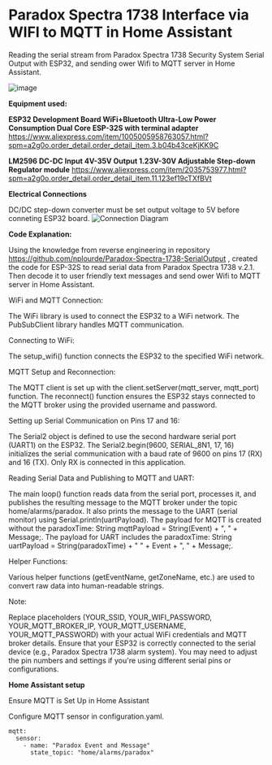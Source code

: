 # Paradox Spectra 1738 Interface via WIFI to MQTT in Home Assistant

Reading the serial stream from Paradox Spectra 1738 Security System Serial Output with ESP32, and sending ower Wifi to MQTT server in Home Assistant. 

![image](https://github.com/user-attachments/assets/139da3f6-5b41-4e8d-b6fd-3a532aab6416)


**Equipment used:**

**ESP32 Development Board WiFi+Bluetooth Ultra-Low Power Consumption Dual Core ESP-32S with terminal adapter**
https://www.aliexpress.com/item/1005005958763057.html?spm=a2g0o.order_detail.order_detail_item.3.b04b43ceKjKK9C

**LM2596 DC-DC Input 4V-35V Output 1.23V-30V Adjustable Step-down Regulator module**
https://www.aliexpress.com/item/2035753977.html?spm=a2g0o.order_detail.order_detail_item.11.123ef19cTXfBVt

**Electrical Connections**

DC/DC step-down converter must be set output voltage to 5V before conneting ESP32 board.
![Connection Diagram](https://github.com/user-attachments/assets/3c20b173-1026-4cd1-9d6c-a3f54486b4d7)


**Code Explanation:**

Using the knowledge from reverse engineering in repository https://github.com/nplourde/Paradox-Spectra-1738-SerialOutput ,  created the code for ESP-32S to read serial data from Paradox Spectra 1738 v.2.1.
Then decode it to user friendly text messages and send ower Wifi to MQTT server in Home Assistant. 


WiFi and MQTT Connection:

 The WiFi library is used to connect the ESP32 to a WiFi network.
 The PubSubClient library handles MQTT communication.

Connecting to WiFi:

 The setup_wifi() function connects the ESP32 to the specified WiFi network.

MQTT Setup and Reconnection:

 The MQTT client is set up with the client.setServer(mqtt_server, mqtt_port) function.
 The reconnect() function ensures the ESP32 stays connected to the MQTT broker using the provided username and password.

Setting up Serial Communication on Pins 17 and 16:

 The Serial2 object is defined to use the second hardware serial port (UART1) on the ESP32.
 The Serial2.begin(9600, SERIAL_8N1, 17, 16) initializes the serial communication with a baud rate of 9600 on pins 17 (RX) and 16 (TX). Only RX is connected in this application.

Reading Serial Data and Publishing to MQTT and UART:

 The main loop() function reads data from the serial port, processes it, and publishes the resulting message to the MQTT broker under the topic home/alarms/paradox.
 It also prints the message to the UART (serial monitor) using Serial.println(uartPayload).
 The payload for MQTT is created without the paradoxTime: String mqttPayload = String(Event) + ", " + Message;.
 The payload for UART includes the paradoxTime: String uartPayload = String(paradoxTime) + " " + Event + ", " + Message;.

Helper Functions:

 Various helper functions (getEventName, getZoneName, etc.) are used to convert raw data into human-readable strings.

Note:

 Replace placeholders (YOUR_SSID, YOUR_WIFI_PASSWORD, YOUR_MQTT_BROKER_IP, YOUR_MQTT_USERNAME, YOUR_MQTT_PASSWORD) with your actual WiFi credentials and MQTT broker details.
 Ensure that your ESP32 is correctly connected to the serial device (e.g., Paradox Spectra 1738 alarm system). You may need to adjust the pin numbers and settings if you're using different serial pins or configurations.

**Home Assistant setup**

Ensure MQTT is Set Up in Home Assistant 

Configure MQTT sensor in configuration.yaml.

    mqtt:
      sensor:
        - name: "Paradox Event and Message"
          state_topic: "home/alarms/paradox"

